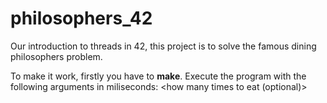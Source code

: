 # philosophers_42
Our introduction to threads in 42, this project is to solve the famous dining philosophers problem.

To make it work, firstly you have to **make**.
Execute the program with the following arguments in miliseconds: <number of philosophers> <time to die> <time eating> <time sleeping> <how many times to eat (optional)>
